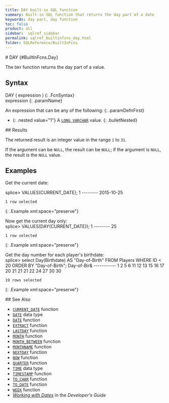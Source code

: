```yaml
---
title: DAY built-in SQL function
summary: Built-in SQL function that returns the day part of a date
keywords: day part, day function
toc: false
product: all
sidebar:  sqlref_sidebar
permalink: sqlref_builtinfcns_day.html
folder: SQLReference/BuiltInFcns
---
```

<section>
<div class="TopicContent" data-swiftype-index="true" markdown="1">
# DAY   {#BuiltInFcns.Day}

The `DAY` function returns the day part of a value.

## Syntax

<div class="fcnWrapperWide" markdown="1">
    DAY ( expression )
{: .FcnSyntax}

</div>
<div class="paramList" markdown="1">
expression
{: .paramName}

An expression that can be any of the following:
{: .paramDefnFirst}

* {: .nested value="1"} A [`LONG VARCHAR`](sqlref_datatypes_longvarchar.html) value.
{: .bulletNested}

</div>
## Results

The returned result is an integer value in the range `1` to `31`.

If the argument can be `NULL`, the result can be `NULL`; if the argument
is `NULL`, the result is the `NULL` value.

## Examples

Get the current date:

<div class="preWrapper" markdown="1">
    splice> VALUES(CURRENT_DATE);
    1
    --------
    2015-10-25
    
    1 row selected
{: .Example xml:space="preserve"}

</div>
Now get the current day only:

<div class="preWrapper" markdown="1">
    splice> VALUES(DAY(CURRENT_DATE));
    1
    --------
    25
    
    1 row selected
{: .Example xml:space="preserve"}

</div>
Get the day number for each player's birthdate:

<div class="preWrapper" markdown="1">
    splice> select Day(Birthdate) AS "Day-of-Birth"
       FROM Players
       WHERE ID < 20
       ORDER BY "Day-of-Birth";
    Day-of-Bir&
    -----------
    1
    2
    5
    6
    11
    12
    13
    15
    16
    17
    20
    21
    21
    21
    22
    24
    27
    30
    30
    
    19 rows selected
{: .Example xml:space="preserve"}

</div>
## See Also

* [`CURRENT_DATE`](sqlref_builtinfcns_currentdate.html) function
* [`DATE`](sqlref_builtinfcns_date.html) data type
* [`DATE`](sqlref_builtinfcns_date.html) function
* [`EXTRACT`](sqlref_builtinfcns_extract.html) function
* [`LASTDAY`](sqlref_builtinfcns_day.html) function
* [`MONTH`](sqlref_builtinfcns_month.html) function
* [`MONTH_BETWEEN`](sqlref_builtinfcns_monthbetween.html) function
* [`MONTHNAME`](sqlref_builtinfcns_monthname.html) function
* [`NEXTDAY`](sqlref_builtinfcns_day.html) function
* [`NOW`](sqlref_builtinfcns_now.html) function
* [`QUARTER`](sqlref_builtinfcns_quarter.html) function
* [`TIME`](sqlref_builtinfcns_time.html) data type
* [`TIMESTAMP`](sqlref_builtinfcns_timestamp.html) function
* [`TO_CHAR`](sqlref_builtinfcns_char.html) function
* [`TO_DATE`](sqlref_builtinfcns_date.html) function
* [`WEEK`](sqlref_builtinfcns_week.html) function
* *[Working with Dates](developers_fundamentals_dates.html)* in the
  *Developer's Guide*

</div>
</section>

